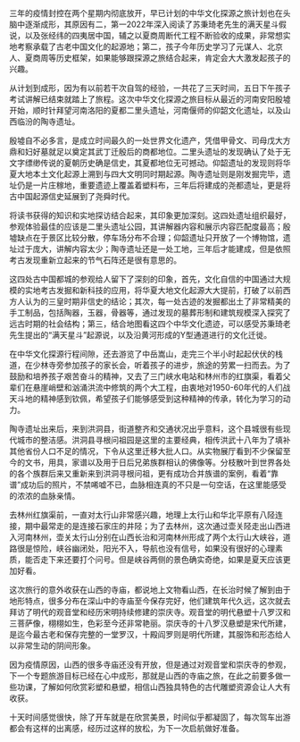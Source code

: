 三年的疫情封控在两个星期内彻底放开，早已计划的中华文化探源之旅计划也在头脑中逐渐成形，其原因有二，第一2022年深入阅读了苏秉琦老先生的满天星斗假说，以及张经纬的四夷居中国，辅之以夏商周断代工程不断验收的成果，非常想实地考察承载了古老中国文化的起源地；第二，孩子今年历史学习了元谋人、北京人、夏商周等历史框架，如果能够跟探源之旅结合起来，肯定会大大激发起孩子的兴趣。

从计划到成形，因为有以前若干次自驾的经验，一共花了三天时间，五日下午孩子考试讲解已结束就踏上了旅程。这次中华文化探源之旅目标从最近的河南安阳殷墟开始，顺时针拜望河南洛阳的夏都二里头遗址，河南偃师的仰韶文化遗址，以及山西临汾的陶寺遗址。

殷墟自不必多言，是成立时间最久的一处世界文化遗产，凭借甲骨文、司母戊大方鼎和妇好墓就足以奠定其武丁迁殷后的商都地位。二里头遗址的发现确认了处于无文字缥缈传说的夏朝历史确是信史，其夏都地位无可撼动。仰韶遗址的发现则将华夏大地本土文化起源上溯到与四大文明同时期起源。陶寺遗址则是刚发掘完毕，遗址仍是一片庄稼地，重要遗迹上覆盖着塑料布，三年后将建成的尧都遗址，更是将古中国起源信史延展到了尧舜时代。

将读书获得的知识和实地探访结合起来，其印象更加深刻。这四处遗址组织最好，参观体验最佳的应该是二里头遗址公园，其讲解器内容和展示内容匹配度最高；殷墟缺点在于景区比较分散，停车场分布不合理；仰韶遗址只开放了一个博物馆，遗址过于庞大，讲解内容太少；陶寺遗址还是一处工地，三年后才能建成，但是依照考古发现重新立起来的节气石阵还是很有意思的。

这四处古中国都城的参观给人留下了深刻的印象，首先，文化自信的中国通过大规模的实地考古发掘和新科技的应用，将华夏大地文化起源大大提前，打破了以前西方人认为的三皇时期非信史的结论；其次，每一处古迹的发掘都出土了非常精美的手工制品，包括陶器，玉器，骨器等，通过发现的墓葬形制和建筑规模深入探究了远古时期的社会结构；第三，结合地图看这四个中华文化遗迹，可以感受苏秉琦老先生提出的“满天星斗”起源说，以及沿黄河形成的Y型通道进行的文化迁徙。

在中华文化探源行程间隙，还去游览了中岳嵩山，走完三个半小时起起伏伏的栈道，在少林寺旁参加孩子的家长会，听着孩子的进步，旅途的劳累一扫而去。为了鼓励和培养孩子艰苦奋斗的精神，又去了三门峡水电站和林州市的红旗渠，看着父辈们在悬崖峭壁和汹涌洪流中修筑的两个大工程，由衷地对1950-60年代的人们战天斗地的精神感到钦佩，希望孩子们能够感受到这种精神的传承，转化为学习的动力。

陶寺遗址出来后，来到洪洞县，街道整齐和交通状况出乎意料，这个县城很有些现代城市的整洁感。洪洞县寻根问祖园是这里的主要经典，相传洪武十八年为了填补其他省份人口不足的情况，下令从这里迁移大批人口。从实物展厅看到不少保留至今的文书，用具，家谱以及用于日后兄弟族群相认的佛像等。分枝散叶到世界各处的各个族群后来又重新来到洪洞寻根问祖，更有成功合并族谱的案例，看着“靠谱”成功后的照片，不禁唏嘘不已，血脉相连真的不只是一句空话，在这里能感受的浓浓的血脉亲情。

去林州红旗渠前，一直对太行山非常感兴趣，地理上太行山和华北平原有八陉连接，期中最常走的是连接石家庄的井陉；为了去林州，这次通过壶关陉走出山西进入河南林州，壶关太行山分别在山西长治和河南林州形成了两个太行山大峡谷，道路很是惊险，峡谷幽闭处，阳光不入，导航也没有信号，如果没有很好的心理素质，能否走下来还要打个问号。但是峡谷两侧的景色确实奇绝，如果是夏天应该更加好看。

这次旅行的意外收获在山西的寺庙，都说地上文物看山西，在长治时候了解到由于地形特点，很多分布在深山中的寺庙至今保存完好，他们建筑年代久远，这次就去拜访了明代的观音堂和经历宋明持续修建的崇庆寺。观音堂的明代悬塑十八罗汉和三菩萨像，栩栩如生，色彩至今还非常艳丽。崇庆寺的十八罗汉悬塑是宋代所建，是迄今最古老和保存完整的一堂罗汉，十殿阎罗则是明代所建，其服饰和形态给人以非常生动的阴间形象。

因为疫情原因，山西的很多寺庙还没有开放，但是通过对观音堂和崇庆寺的参观，下一个专题旅游目标已经在心中成形，那就是山西的寺庙之旅，在此之前要多做一些功课，了解如何欣赏彩塑和悬塑，相信山西独具特色的古代雕塑资源会让人大有收获。

十天时间感觉很快，除了开车就是在欣赏美景，时间似乎都凝固了，每次驾车出游都会有这样的出离感，经历过这样的放松，为下一次启航做好准备。

